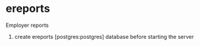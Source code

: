 # ereports
Employer reports

1. create ereports [postgres:postgres] database before starting the server
